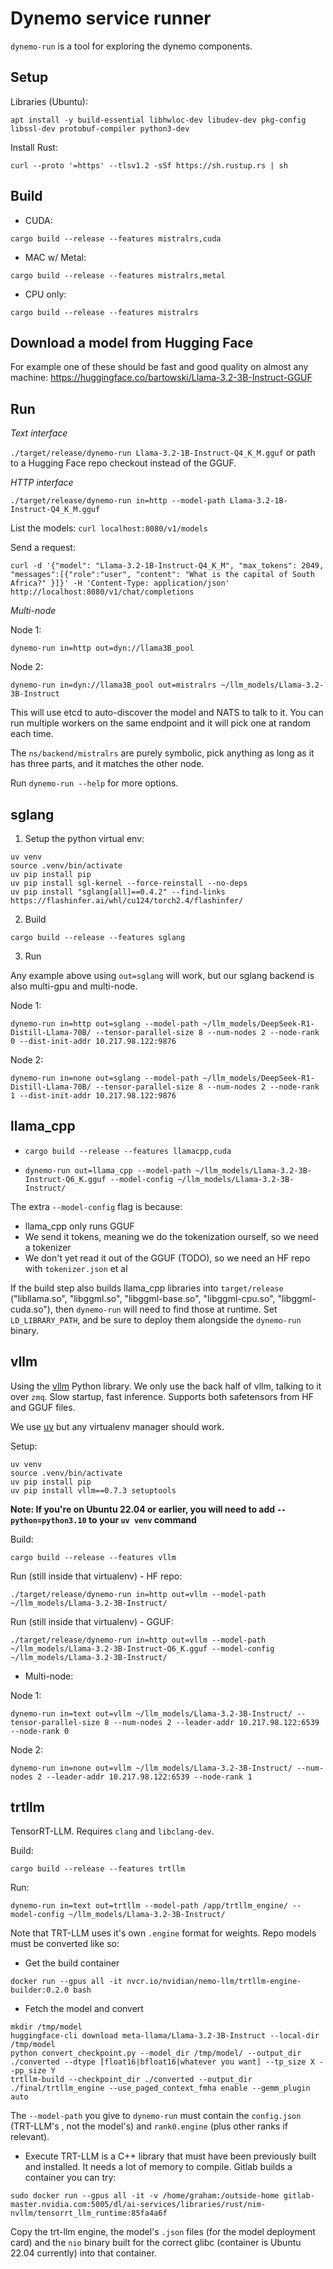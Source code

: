 # Dynemo service runner

`dynemo-run` is a tool for exploring the dynemo components.

## Setup

Libraries (Ubuntu):
```
apt install -y build-essential libhwloc-dev libudev-dev pkg-config libssl-dev protobuf-compiler python3-dev
```

Install Rust:
```
curl --proto '=https' --tlsv1.2 -sSf https://sh.rustup.rs | sh
```

## Build

- CUDA:

`cargo build --release --features mistralrs,cuda`

- MAC w/ Metal:

`cargo build --release --features mistralrs,metal`

- CPU only:

`cargo build --release --features mistralrs`

## Download a model from Hugging Face

For example one of these should be fast and good quality on almost any machine: https://huggingface.co/bartowski/Llama-3.2-3B-Instruct-GGUF

## Run

*Text interface*

`./target/release/dynemo-run Llama-3.2-1B-Instruct-Q4_K_M.gguf` or path to a Hugging Face repo checkout instead of the GGUF.

*HTTP interface*

`./target/release/dynemo-run in=http --model-path Llama-3.2-1B-Instruct-Q4_K_M.gguf`

List the models: `curl localhost:8080/v1/models`

Send a request:
```
curl -d '{"model": "Llama-3.2-1B-Instruct-Q4_K_M", "max_tokens": 2049, "messages":[{"role":"user", "content": "What is the capital of South Africa?" }]}' -H 'Content-Type: application/json' http://localhost:8080/v1/chat/completions
```

*Multi-node*

Node 1:
```
dynemo-run in=http out=dyn://llama3B_pool
```

Node 2:
```
dynemo-run in=dyn://llama3B_pool out=mistralrs ~/llm_models/Llama-3.2-3B-Instruct
```

This will use etcd to auto-discover the model and NATS to talk to it. You can run multiple workers on the same endpoint and it will pick one at random each time.

The `ns/backend/mistralrs` are purely symbolic, pick anything as long as it has three parts, and it matches the other node.

Run `dynemo-run --help` for more options.

## sglang

1. Setup the python virtual env:

```
uv venv
source .venv/bin/activate
uv pip install pip
uv pip install sgl-kernel --force-reinstall --no-deps
uv pip install "sglang[all]==0.4.2" --find-links https://flashinfer.ai/whl/cu124/torch2.4/flashinfer/
```

2. Build

```
cargo build --release --features sglang
```

3. Run

Any example above using `out=sglang` will work, but our sglang backend is also multi-gpu and multi-node.

Node 1:
```
dynemo-run in=http out=sglang --model-path ~/llm_models/DeepSeek-R1-Distill-Llama-70B/ --tensor-parallel-size 8 --num-nodes 2 --node-rank 0 --dist-init-addr 10.217.98.122:9876
```

Node 2:
```
dynemo-run in=none out=sglang --model-path ~/llm_models/DeepSeek-R1-Distill-Llama-70B/ --tensor-parallel-size 8 --num-nodes 2 --node-rank 1 --dist-init-addr 10.217.98.122:9876
```

## llama_cpp

- `cargo build --release --features llamacpp,cuda`

- `dynemo-run out=llama_cpp --model-path ~/llm_models/Llama-3.2-3B-Instruct-Q6_K.gguf --model-config ~/llm_models/Llama-3.2-3B-Instruct/`

The extra `--model-config` flag is because:
- llama_cpp only runs GGUF
- We send it tokens, meaning we do the tokenization ourself, so we need a tokenizer
- We don't yet read it out of the GGUF (TODO), so we need an HF repo with `tokenizer.json` et al

If the build step also builds llama_cpp libraries into `target/release` ("libllama.so", "libggml.so", "libggml-base.so", "libggml-cpu.so", "libggml-cuda.so"), then `dynemo-run` will need to find those at runtime. Set `LD_LIBRARY_PATH`, and be sure to deploy them alongside the `dynemo-run` binary.

## vllm

Using the [vllm](https://github.com/vllm-project/vllm) Python library. We only use the back half of vllm, talking to it over `zmq`. Slow startup, fast inference. Supports both safetensors from HF and GGUF files.

We use [uv](https://docs.astral.sh/uv/) but any virtualenv manager should work.

Setup:
```
uv venv
source .venv/bin/activate
uv pip install pip
uv pip install vllm==0.7.3 setuptools
```

**Note: If you're on Ubuntu 22.04 or earlier, you will need to add `--python=python3.10` to your `uv venv` command**

Build:
```
cargo build --release --features vllm
```

Run (still inside that virtualenv) - HF repo:
```
./target/release/dynemo-run in=http out=vllm --model-path ~/llm_models/Llama-3.2-3B-Instruct/

```

Run (still inside that virtualenv) - GGUF:
```
./target/release/dynemo-run in=http out=vllm --model-path ~/llm_models/Llama-3.2-3B-Instruct-Q6_K.gguf --model-config ~/llm_models/Llama-3.2-3B-Instruct/
```

+ Multi-node:

Node 1:
```
dynemo-run in=text out=vllm ~/llm_models/Llama-3.2-3B-Instruct/ --tensor-parallel-size 8 --num-nodes 2 --leader-addr 10.217.98.122:6539 --node-rank 0
```

Node 2:
```
dynemo-run in=none out=vllm ~/llm_models/Llama-3.2-3B-Instruct/ --num-nodes 2 --leader-addr 10.217.98.122:6539 --node-rank 1
```


## trtllm

TensorRT-LLM. Requires `clang` and `libclang-dev`.

Build:
```
cargo build --release --features trtllm
```

Run:
```
dynemo-run in=text out=trtllm --model-path /app/trtllm_engine/ --model-config ~/llm_models/Llama-3.2-3B-Instruct/
```

Note that TRT-LLM uses it's own `.engine` format for weights. Repo models must be converted like so:

+ Get the build container
```
docker run --gpus all -it nvcr.io/nvidian/nemo-llm/trtllm-engine-builder:0.2.0 bash
```

+ Fetch the model and convert
```
mkdir /tmp/model
huggingface-cli download meta-llama/Llama-3.2-3B-Instruct --local-dir /tmp/model
python convert_checkpoint.py --model_dir /tmp/model/ --output_dir ./converted --dtype [float16|bfloat16|whatever you want] --tp_size X --pp_size Y
trtllm-build --checkpoint_dir ./converted --output_dir ./final/trtllm_engine --use_paged_context_fmha enable --gemm_plugin auto
```

The `--model-path` you give to `dynemo-run` must contain the `config.json` (TRT-LLM's , not the model's) and `rank0.engine` (plus other ranks if relevant).

+ Execute
TRT-LLM is a C++ library that must have been previously built and installed. It needs a lot of memory to compile. Gitlab builds a container you can try:
```
sudo docker run --gpus all -it -v /home/graham:/outside-home gitlab-master.nvidia.com:5005/dl/ai-services/libraries/rust/nim-nvllm/tensorrt_llm_runtime:85fa4a6f
```

Copy the trt-llm engine, the model's `.json` files (for the model deployment card) and the `nio` binary built for the correct glibc (container is Ubuntu 22.04 currently) into that container.
